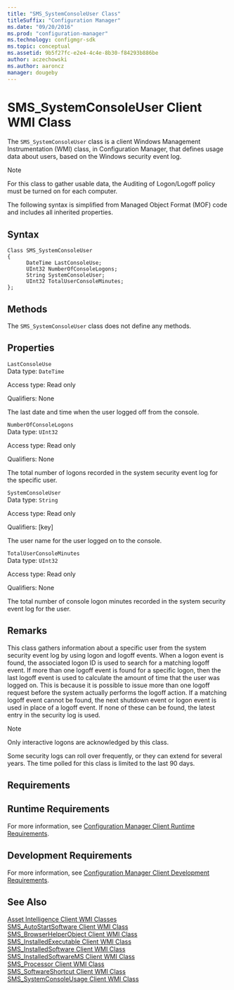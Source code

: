 ```yaml
---
title: "SMS_SystemConsoleUser Class"
titleSuffix: "Configuration Manager"
ms.date: "09/20/2016"
ms.prod: "configuration-manager"
ms.technology: configmgr-sdk
ms.topic: conceptual
ms.assetid: 9b5f27fc-e2e4-4c4e-8b30-f84293b886be
author: aczechowski
ms.author: aaroncz
manager: dougeby
---
```

# SMS_SystemConsoleUser Client WMI Class
The `SMS_SystemConsoleUser` class is a client Windows Management Instrumentation (WMI) class, in Configuration Manager, that defines usage data about users, based on the Windows security event log.  

> [!NOTE]
>  For this class to gather usable data, the Auditing of Logon/Logoff policy must be turned on for each computer.  

 The following syntax is simplified from Managed Object Format (MOF) code and includes all inherited properties.  

## Syntax  

```  
Class SMS_SystemConsoleUser  
{  
      DateTime LastConsoleUse;  
      UInt32 NumberOfConsoleLogons;  
      String SystemConsoleUser;  
      UInt32 TotalUserConsoleMinutes;  
};  
```  

## Methods  
 The `SMS_SystemConsoleUser` class does not define any methods.  

## Properties  
 `LastConsoleUse`  
 Data type: `DateTime`  

 Access type: Read only  

 Qualifiers: None  

 The last date and time when the user logged off from the console.  

 `NumberOfConsoleLogons`  
 Data type: `UInt32`  

 Access type: Read only  

 Qualifiers: None  

 The total number of logons recorded in the system security event log for the specific user.  

 `SystemConsoleUser`  
 Data type: `String`  

 Access type: Read only  

 Qualifiers: [key]  

 The user name for the user logged on to the console.  

 `TotalUserConsoleMinutes`  
 Data type: `UInt32`  

 Access type: Read only  

 Qualifiers: None  

 The total number of console logon minutes recorded in the system security event log for the user.  

## Remarks  
 This class gathers information about a specific user from the system security event log by using logon and logoff events. When a logon event is found, the associated logon ID is used to search for a matching logoff event. If more than one logoff event is found for a specific logon, then the last logoff event is used to calculate the amount of time that the user was logged on. This is because it is possible to issue more than one logoff request before the system actually performs the logoff action. If a matching logoff event cannot be found, the next shutdown event or logon event is used in place of a logoff event. If none of these can be found, the latest entry in the security log is used.  

> [!NOTE]
>  Only interactive logons are acknowledged by this class.  

 Some security logs can roll over frequently, or they can extend for several years. The time polled for this class is limited to the last 90 days.  

## Requirements  

## Runtime Requirements  
 For more information, see [Configuration Manager Client Runtime Requirements](../../../../../develop/core/reqs/client-runtime-requirements.md).  

## Development Requirements  
 For more information, see [Configuration Manager Client Development Requirements](../../../../../develop/core/reqs/client-development-requirements.md).  

## See Also  
 [Asset Intelligence Client WMI Classes](../../../../../develop/reference/core/clients/client-classes/asset-intelligence-client-wmi-classes.md)   
 [SMS_AutoStartSoftware Client WMI Class](../../../../../develop/reference/core/clients/client-classes/sms_autostartsoftware-client-wmi-class.md)   
 [SMS_BrowserHelperObject Client WMI Class](../../../../../develop/reference/core/clients/client-classes/sms_browserhelperobject-client-wmi-class.md)   
 [SMS_InstalledExecutable Client WMI Class](../../../../../develop/reference/core/clients/client-classes/sms_installedexecutable-client-wmi-class.md)   
 [SMS_InstalledSoftware Client WMI Class](../../../../../develop/reference/core/clients/client-classes/sms_installedsoftware-client-wmi-class.md)   
 [SMS_InstalledSoftwareMS Client WMI Class](../../../../../develop/reference/core/clients/client-classes/sms_installedsoftwarems-client-wmi-class.md)   
 [SMS_Processor Client WMI Class](../../../../../develop/reference/core/clients/client-classes/sms_processor-client-wmi-class.md)   
 [SMS_SoftwareShortcut Client WMI Class](../../../../../develop/reference/core/clients/client-classes/sms_softwareshortcut-client-wmi-class.md)   
 [SMS_SystemConsoleUsage Client WMI Class](../../../../../develop/reference/core/clients/client-classes/sms_systemconsoleusage-client-wmi-class.md)

